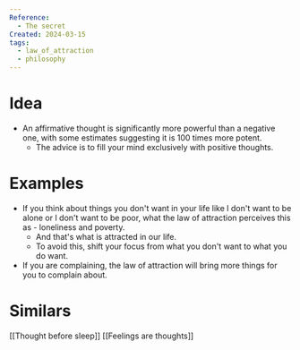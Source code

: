 ```yaml
---
Reference:
  - The secret
Created: 2024-03-15
tags:
  - law_of_attraction
  - philosophy
---
```

# Idea

* An affirmative thought is significantly more powerful than a negative one, with some estimates suggesting it is 100 times more potent.
	- The advice is to fill your mind exclusively with positive thoughts.

# Examples

* If you think about things you don't want in your life like I don't want to be alone or I don't want to be poor, what the law of attraction perceives this as - loneliness and poverty. 
	* And that's what is attracted in our life.
	* To avoid this, shift your focus from what you don't want to what you do want.
* If you are complaining, the law of attraction will bring more things for you to complain about.

# Similars

[[Thought before sleep]]
[[Feelings are thoughts]]
